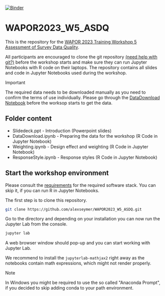 [![Binder](https://mybinder.org/badge_logo.svg)](https://mybinder.org/v2/gh/alexseymer/WAPOR2023_W5_ASDQ/HEAD?urlpath=lab)

# WAPOR2023_W5_ASDQ

This is the repository for the [WAPOR 2023 Training Workshop 5 Assessment of Survey Data Quality](https://wapor.org/events/annual-conference/current-conference/training-workshops/).

All participants are encouraged to clone the git repository [(need help with git?)](https://git-scm.com/book/en/v2/Getting-Started-Installing-Git) before the workshop starts and make sure they can run Jupyter Notebooks with R code on their laptops. The repository contains all slides and code in Jupyter Notebooks used during the workshop.

> [!IMPORTANT]
> The required data needs to be downloaded manually as you need to confirm the terms of use individually. Please go through the [DataDownload Notebook](DataDownload.ipynb) before the worksop starts to get the data.

## Folder content

- Slidedeck.ppt   - Introduction (Powerpoint slides)
- DataDownload.ipynb - Preparing the data for the workshop (R Code in Jupyter Notebook)
- Weighting.ipynb - Design effect and weighting (R Code in Jupyter Notebook) 
- ResponseStyle.ipynb - Response styles (R Code in Jupyter Notebook)

## Start the workshop environment

Please consult the [requirements](Requirements.md) for the required software stack. You can skip it, if you can run R in Jupyter Notebooks.

The first step is to clone this repository.

```bash
git clone https://github.com/alexseymer/WAPOR2023_W5_ASDQ.git
```

Go to the directory and depending on your installation you can now run the Jupyter Lab from the console. 

```python
jupyter lab
```

A web browser window should pop-up and you can start working with Jupyter Lab.

We recommend to install the `jupyterlab-mathjax2` right away as the notebooks contain math expressions, which might not render properly.

> [!NOTE]
> In Windows you might be required to use the so called "Anaconda Prompt", if you decided to skip adding conda to your path environment. 



